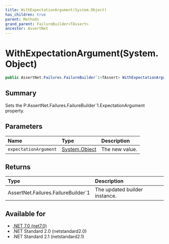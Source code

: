 ```yaml
---
title: WithExpectationArgument(System.Object)
has_children: true
parent: Methods
grand_parent: FailureBuilder<TAssert>
ancestor: AssertNet
---
```

# WithExpectationArgument(System.Object)

```csharp
public AssertNet.Failures.FailureBuilder`1<TAssert> WithExpectationArgument(System.Object expectationArgument);
```

## Summary
Sets the P:AssertNet.Failures.FailureBuilder`1.ExpectationArgument property.

## Parameters
|Name|Type|Description|
|:-|:-|:-|
|`expectationArgument`|[System.Object](https://learn.microsoft.com/en-us/dotnet/api/system.object)|The new value.|

## Returns
|Type|Description|
|:-|:-|
|AssertNet.Failures.FailureBuilder`1<TAssert>|The updated builder instance.|

## Available for
- [.NET 7.0 (net7.0)](https://versionsof.net/core/7.0/)
- .NET Standard 2.0 (netstandard2.0)
- .NET Standard 2.1 (netstandard2.1)

